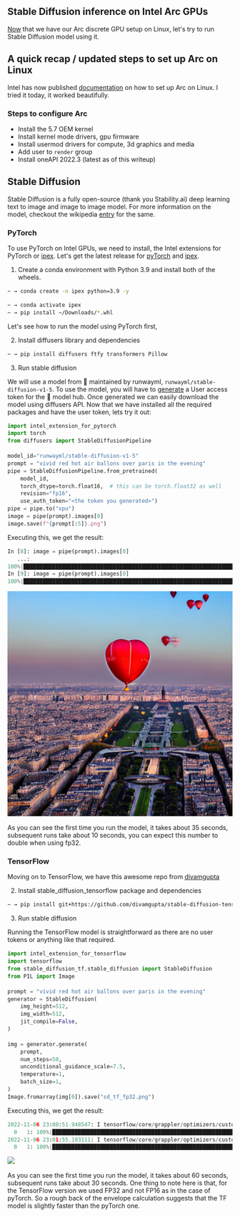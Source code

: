 ## Stable Diffusion inference on Intel Arc GPUs

[Now](https://blog.rahul.onl/posts/2022-08-12-arc-dgpu-linux.html) that we have our
Arc discrete GPU setup on Linux, let's try to run Stable Diffusion model using it.


## A quick recap / updated steps to set up Arc on Linux

Intel has now published [documentation](https://dgpu-docs.intel.com/installation-guides/ubuntu/ubuntu-jammy-arc.html) on how to set up Arc on Linux. 
I tried it today, it worked beautifully.

### Steps to configure Arc

- Install the 5.7 OEM kernel
- Install kernel mode drivers, gpu firmware
- Install usermod drivers for compute, 3d graphics and media
- Add user to `render` group
- Install oneAPI 2022.3 (latest as of this writeup)

## Stable Diffusion

Stable Diffusion is a fully open-source (thank you Stability.ai) deep learning text to image and image to image model. For more information on the model,
checkout the wikipedia [entry](https://en.wikipedia.org/wiki/Stable_Diffusion) for the same.

### PyTorch

To use PyTorch on Intel GPUs, we need to install, the Intel extensions for PyTorch or [ipex](https://github.com/intel/intel-extension-for-pytorch). Let's get the latest release
for [pyTorch](https://github.com/intel/intel-extension-for-pytorch/releases/download/v1.10.200%2Bgpu/torch-1.10.0a0+git3d5f2d4-cp39-cp39-linux_x86_64.whl) and [ipex](https://github.com/intel/intel-extension-for-pytorch/releases/download/v1.10.200%2Bgpu/intel_extension_for_pytorch-1.10.200+gpu-cp39-cp39-linux_x86_64.whl).

1. Create a conda environment with Python 3.9 and install both of the wheels.

```bash
~ → conda create -n ipex python=3.9 -y
```
```bash
~ → conda activate ipex
~ → pip install ~/Downloads/*.whl
```

Let's see how to run the model using PyTorch first,

2. Install diffusers library and dependencies


```bash
~ → pip install diffusers ftfy transformers Pillow
```

3. Run stable diffusion

We will use a model from 🤗 maintained by runwayml, `runwayml/stable-diffusion-v1-5`. To use the model, you will have to [generate](https://huggingface.co/docs/hub/security-tokens) a User access token for the 🤗 model hub.
Once generated we can easily download the model using diffusers API. Now that we have installed all the required packages and have the user token, lets try it out:


```python
import intel_extension_for_pytorch
import torch
from diffusers import StableDiffusionPipeline

model_id="runwayml/stable-diffusion-v1-5"
prompt = "vivid red hot air ballons over paris in the evening"
pipe = StableDiffusionPipeline.from_pretrained(
    model_id,
    torch_dtype=torch.float16,  # this can be torch.float32 as well
    revision="fp16",
    use_auth_token="<the token you generated>")
pipe = pipe.to("xpu")
image = pipe(prompt).images[0]
image.save(f"{prompt[:5]}.png")
```

Executing this, we get the result:

```python
In [8]: image = pipe(prompt).images[0]
   ...: 
100%|██████████████████████████████████████████████████████████████████████████████████████████████████████████████████████████████████████████████████████████| 51/51 [00:35<00:00,  1.43it/s]
In [9]: image = pipe(prompt).images[0]
100%|██████████████████████████████████████████████████████████████████████████████████████████████████████████████████████████████████████████████████████████| 51/51 [00:09<00:00,  5.20it/s]
```

![](./images/sd_pyt_fp16.png)

As you can see the first time you run the model, it takes about 35 seconds, subsequent runs take about 10 seconds, you can expect this number to double when using fp32. 

### TensorFlow

Moving on to TensorFlow, we have this awesome repo from [divamgupta](https://github.com/divamgupta/stable-diffusion-tensorflow)

2. Install stable_diffusion_tensorflow package and dependencies


```bash
~ → pip install git+https://github.com/divamgupta/stable-diffusion-tensorflow ftfy pillow tqdm regex tensorflow-addons
```

3. Run stable diffusion

Running the TensorFlow model is straightforward as there are no user tokens or anything like that required.

```python
import intel_extension_for_tensorflow
import tensorflow
from stable_diffusion_tf.stable_diffusion import StableDiffusion
from PIL import Image

prompt = "vivid red hot air ballons over paris in the evening"
generator = StableDiffusion(
    img_height=512,
    img_width=512,
    jit_compile=False,
)

img = generator.generate(
    prompt,
    num_steps=50,
    unconditional_guidance_scale=7.5,
    temperature=1,
    batch_size=1,
)
Image.fromarray(img[0]).save("sd_tf_fp32.png")
```

Executing this, we get the result:

```python
2022-11-06 23:00:51.948547: I tensorflow/core/grappler/optimizers/custom_graph_optimizer_registry.cc:114] Plugin optimizer for device_type XPU is enabled.
  0   1: 100%|█████████████████████████████████████████████████████████████████████████████████████████████████████████████████████████████████████████████████| 50/50 [01:00<00:00,  1.21s/it]
2022-11-06 23:01:55.103111: I tensorflow/core/grappler/optimizers/custom_graph_optimizer_registry.cc:114] Plugin optimizer for device_type XPU is enabled.
  0   1: 100%|█████████████████████████████████████████████████████████████████████████████████████████████████████████████████████████████████████████████████| 50/50 [00:29<00:00,  1.67it/s]
```

![](.images/sd_tf_fp32.png)

As you can see the first time you run the model, it takes about 60 seconds, subsequent runs take about 30 seconds. One thing to note here is that, for the TensorFlow version we used FP32 and not FP16 as in the case of pyTorch.
So a rough back of the envelope calculation suggests that the TF model is slightly faster than the pyTorch one.






